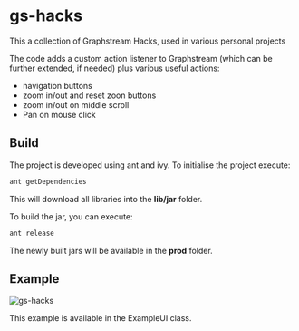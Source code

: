 # gs-hacks
This a collection of Graphstream Hacks, used in various personal projects

The code adds a custom action listener to Graphstream (which can be further extended, if needed) plus various useful actions:

- navigation buttons
- zoom in/out and reset zoon buttons
- zoom in/out on middle scroll 
- Pan on mouse click

## Build

The project is developed using ant and ivy. To initialise the project execute: 

```bash
ant getDependencies
```

This will download all libraries into the **lib/jar** folder.

To build the jar, you can execute:

```bash
ant release
```

The newly built jars will be available in the **prod** folder.

## Example

![gs-hacks](https://cloud.githubusercontent.com/assets/3008878/16011823/d7206d4e-317e-11e6-966c-ef99a040b0ba.png)

This example is available in the ExampleUI class.
